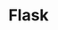---
title: Flask

slides:

  - class: title-slide
    content: |

      # Flask
      _Running a Python website_





  - content: |

      ![Flask Logo](assets/images/flask-logo.png){:height="200"}

      ## What the heck is Flask?

      We will be using Flask to run a website
      where we can interact with our database.

  - content: |

      ### Flask is a Python framework for websites

      This means it is a bunch of Python code that
      someone else wrote to do common website tasks.

    notes: |

      Flask is a framework for Python in the same way that these other projects are frameworks for their base languages:

      - jQuery is a framework for JavaScript
      - Sass is a framework for CSS
      - Laravel is a framework for PHP
      - Symfony is a framework for PHP

      A framework provides a library of existing code in the target language, along with some recommended ways of structuring your program.

      Frameworks allow developers to work together more easily by having a set of "design rules" for their code.

      Frameworks also allow us to achieve outcomes faster, as we don't need to write as much code.

  - content: |

      ### An HTML and CSS website run with Python

      A Flask website still uses HTML and CSS,
      but pages can also display data from Python.

  - content: |

      ### Allows you to run code before displaying a page

      Every Flask page is processed in Python
      before being displayed to the user.

  - content: |

      ### Allows you to re-use code across pages

      Flask support templates and includes,
      so you can write code once and re-use it.

  - content: |

      ### Built in support for database access

      We can use Python to access our database
      and then pass the results into an HTML page.





  - content: |
      
      ## Set up new project from starter

      Download and unzip the Flask starter kit.
      [Download Flask Starter](assets/zip/flask-starter.zip){:target="_blank"}

  - content: |

      ### Copy the public folder

      Copy the whole folder called "public"
      which is inside the flask-starter.

  - content: |

      ### Paste 'public' into your project folder

      You should now have two folders in your project:
      the `db` folder, and a new `public` folder.

  



  - content: |
      
      ## Flask tour

      Let's take a quick look at what
      we have included in the starter.


  - content: |

      ### The static folder

      This is where you keep all of your images
      and also any CSS or JavaScript you need.

    notes: |

      We've included a starter CSS file, a few images, and jQuery.

      You will need to modify these assets as you develop your project.


  - content: |

      ### Templates folder

      A Flask template is the HTML layout
      for a page (or pages) in your website.

      eg. index, user-profile, contact, generic-page

    notes: |

      You can use the same template across multiple pages, or you can have a separate layout for every page - it's up to you!

      The point is that you could for example design your home page to have a unique design, but have every other page have a consistent layout with only the page's content changing.

      You will need to modify these templates as you develop your project.

  - content: |

      ### Random Python init file

      This file is required by Python so that
      it knows to look here for project files.

    notes: |

      This init file is a pain, but you need it in any folder where you have python files which need to be included in the project, otherwise the app won't be able to find them.

      This init file also contains some code which the app needs when it first launches.

      You do not need to modify this file.


  - content: |

      ### The data manager handles database connections

      This file contains some helper functions to
      keep our database connected on every page.

    notes: |

      The database manager is not a default part of Flask, it's something Gather has written for you to make working with databases in Flask even easier.

      You need to change the name of the database referenced in this file.

      Once you've set the right database file path you do not need to modify this file again.


  - content: |

      ### The routes file manages your site's pages

      Maps web page URLs to Python functions.
      Most of your Python code will go in here!






  - content: |
      
      ## Run project

      A Flask website is a Python app,
      so we need to start it running.

  - content: |

      ### Set the correct database name

      ```python
      DATABASE = 'db/message-board.db'
      ```

      Open the file **datamanager.py** and 
      update the database file path.

  - content: |

      ### Create a run script

      ```python
      from public import website
      website.run(debug=True)
      ```

      Create a new file in your project
      called **runserver.py** with the code above.

    notes: |

      This file should be directly inside your project folder.

      The means your project should now contain the two folders **db** and **public** plus a new file called **runserver.py**.

      This Python script imports the information from **__init__.py** in the public folder, which includes a variable called **website** which is an instance of Flask.

      It then executes the **run** function on the website, which starts the app and makes it accessible from the browser.

      The parameter **debug=True** makes the Flask site automatically restart any time you make changes to the website files.


  - content: |
      
      ### Execute the 'run server' script from the shell

      ```bash
      python runserver.py
      ```

      Some text should be displayed
      to confirm the app is running.


  - content: |

      ### Open the site in a browser

      Open your web browser and navigate to 
      the url `localhost:5000` to see your site.







  - content: |

      ## Create routes and templates

      We have a home page, but we need
      to set up some other pages too.

  - content: |
      
      ### Page to post a new message

      We need a page where a user can
      type in and submit a new message.

  - content: |

      ### Template for new message

      ```html
      <h1>Post a new message</h1>

      <form>

        <label>What's happening?</label>
        <input type="text">

        <input type="submit" value="Post message">

      </form>
      ```

      Create a template called `new-message.html`
      containing the HTML code provided.

  - content: |
      
      ### Route for new message

      ```python
      # new message page
      @website.route('/new-message')
      def new_message():
          return render_template('new-message.html')
      ```

      Add a new route to `routes.py` which shows 
      the template `new-message` for the url `/new-message`.

  - content: |

      ### Check new message page works

      Navigate to the "new message" page 
      in your browser and check it exists!

  - content: |
      
      ### Template for sign in

      ```html
      <h1>Sign in</h1>

      <form>

        <label>Username</label>
        <input type="text">

        <label>Password</label>
        <input type="text">

        <input type="submit" value="Log in">

      </form>
      ```

      Create a template called `sign-in.html`
      which contains a simple sign in form.

  - content: |

      ### Route for sign in

      ```python
      # sign in page
      @website.route('/sign-in')
      def sign_in():
          return render_template('sign-in.html')
      ```

      Add a new route to which shows the
      sign in template at the url `/sign-in`.


  - content: |

      ### Check sign in page works

      Navigate to the "sign in" page 
      in your browser to check it exists!


  - content: |

      ### Challenge: Sign out page

      Create a new template and route
      for the site url `/sign-out`.

      It should just say "You are signed out".


  - content: |

      ### Challenge: Test Site

      Write a list of all your routes
      then test each in the browser.

      Tick them off if they work correctly!






  - content: |
      
      ## Create navigation

      We can use a **base template** to define
      the same basic layout for use on every page.


  - content: |

      ### Create a base template

      In your templates folder, create a
      new file called **base-template.html**.


  - content: |

      ### Define the HTML layout

      ```html
      <!doctype html>
      <html>

        <head>
        </head>

        <body>
        </body>

      </html>

      ```

      Use regular HTML to create a page
      which could be considered "empty".


  - content: |

      ### Add a CSS import to the head

      ```html
      <head>
          <link rel="stylesheet" href="/static/css/styles.css">
      </head>
      ```

      The Flask starter kit comes with some
      CSS for this project, which you can use.


  - content: |

      ### Create a header with navigation

      ```html
      <body>

          <header class="page-header">

              <span class="logo">SuperChat</span>

              <nav class="main-navigation">
                <a href="/">Home</a>
                <a href="/new-message">New Message</a>
              </nav>

              <div class="user-info">
                  <a href="/sign-out">Sign out</a>
                  <a href="/sign-in">Sign in</a>
              </div>

          </header>

      </body>
      ```

      The header contains a logo, main navigation
      and some information for the current user.



  - content: |

      ### Add a section for page content

      ```html
          </header>

          <section class="page-content">
          </section>

      </body>
      ```

      Below the header, create a section which
      will contain different content for each page.


  - content: |

      ### Define a template block called content

      ```html
      <section class="page-content">

          {% block content %}{% endblock %}

      </section>
      ```

      A Flask template block defines where dynamic
      content should be injected into the template.


  - content: |

      ### Apply the base template to the home page

      ```html
      {% extends "base-template.html" %}

      {% block content %}
      <h1>Messages</h1>

      <ol>
        <li>Messages go here</li>
        <li>Another message</li>
        <li>Plus a third one</li>
      </ol>
      {% endblock %}
      ```

      Edit the **index.html** template so that it extends 
      the base template and defines the content block.


  - content: |

      ### Check that it works

      Check in your browser to see if the
      base template was properly applied.



  - content: |

      ### Apply base template to all templates

      For all other templates, extend the base template
      and wrap the page content in a content block.


  - content: |

      ### Test your navigation

      Reload your site in the browser
      and click to each page to test it.






  - content: |

      ![Thumbs Up!]([[BASE_URL]]/theme/assets/images/thumbs-up.svg){: height="200"}

      ## Flask: Complete!

      [Take me to the next chapter!](displaying-data.html)

---